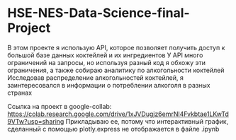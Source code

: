 # HSE-NES-Data-Science-final-Project
В этом проекте я использую API, которое позволяет получить доступ к большой базе данных коктейлей и их ингредиентов
У API много ограничений на запросы, но используя разный код я обхожу эти ограничения, а также собираю аналитику по алкогольности коктейлей
Исследовав распределение алкогольностей коктейлей, я заинтересовался в информации о потреблении алкоголя в разных странах


Ссылка на проект в google-collab: https://colab.research.google.com/drive/1xJVDugjz6emrNl4Fvkbtae1LKwTd9VTw?usp=sharing
Прикладываю ее, потому что интерактивный график, сделанный с помощью plotly.express не отображается в файле .ipynb
